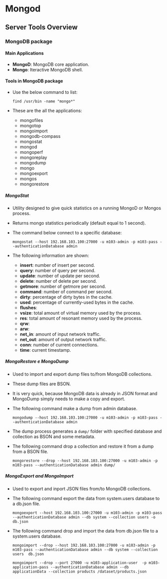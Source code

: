 # Mongod

## Server Tools Overview

### MongoDB package

#### Main Applications

- **MongoD**: MongoDB core application.
- **Mongo**: Iteractive MongoDB shell.

#### Tools in MongoDB package

- Use the below command to list:

  ```shell
  find /usr/bin -name "mongo*"
  ```

- These are the all the applications:
  - mongofiles
  - mongotop
  - mongoimport
  - mongodb-compass
  - mongostat
  - mongod
  - mongoperf
  - mongoreplay
  - mongodump
  - mongo
  - mongoexport
  - mongos
  - mongorestore

##### MongoStat

- Utility designed to give quick statistics on a running MongoD or Mongos process.
- Returns mongo statistics periodically (default equal to 1 second).
- The command below connect to a specific database:

  ```shell
  mongostat --host 192.168.103.100:27000 -u m103-admin -p m103-pass --authenticationDatabase admin
  ```

- The following information are shown:

  - **insert**: number of insert per second.
  - **query**: number of query per second.
  - **update**: number of update per second.
  - **delete**: number of delete per second.
  - **getmore**: number of getmore per second.
  - **command**: number of command per second.
  - **dirty**: percentage of dirty bytes in the cache.
  - **used**: percentage of currently-used bytes in the cache.
  - **flushes**: 
  - **vsize**: total amount of virtual memory used by the process.
  - **res**: total amount of resonant memory used by the process.
  - **qrw**: 
  - **arw**: 
  - **net_in**: amount of input network traffic.
  - **net_out**: amount of output network traffic.
  - **conn**: number of current connections.
  - **time**: current timestamp.

##### MongoRestore e MongoDump

- Used to import and export dump files to/from MongoDB collections.
- These dump files are BSON.
- It is very quick, because MongoDB data is already in JSON format and MongoDump simply needs to make a copy and export.
- The following command make a dump from admin database.

  ```shell
  mongodump --host 192.168.103.100:27000 -u m103-admin -p m103-pass --authenticationDatabase admin
  ```

- The dump process generates a `dump/` folder with specified database and collection as BSON and some metadata.
- The following command drop a collection and restore it from a dump from a BSON file.

  ```shell
  mongorestore --drop --host 192.168.103.100:27000 -u m103-admin -p m103-pass --authenticationDatabase admin dump/
  ```

##### MongoExport and MongoImport

- Used to export and inport JSON files from/to MongoDB collections.
- The following command export the data from system.users database to a db.json file.

  ```shell
  mongoexport --host 192.168.103.100:27000 -u m103-admin -p m103-pass --authenticationDatabase admin --db system --collection users -o db.json
  ```

- The following command drop and import the data from db.json file to a system.users database.

  ```shell
  mongoimport --drop --host 192.168.103.100:27000 -u m103-admin -p m103-pass --authenticationDatabase admin --db system --collection users  db.json
  ```

  ```shell
  mongoimport --drop --port 27000 -u m103-application-user  -p m103-application-pass --authenticationDatabase admin --db applicationData --collection products /dataset/products.json
  ```
